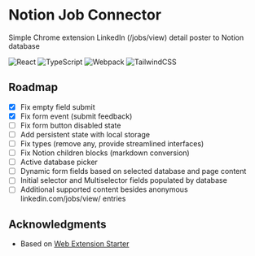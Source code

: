 <!-- <div id="top"></div> -->

<!-- PROJECT LOGO -->
<!-- <br />

  <a align="left" href="https://github.com/BCIT-DDC">
    <img src="./assets/images/DDC-rounded.png" alt="Logo" width="40" height="40">
  </a> -->

<!-- ABOUT THE PROJECT -->

# Notion Job Connector

<!-- <p align="center">
    <img alt="Search" src="./assets/images/SearchBarScreenshot.JPG" src="./assets/video/SearchBarDemo.gif" width="100%"/>
</p> -->

Simple Chrome extension LinkedIn (/jobs/view) detail poster to Notion database

![React](https://img.shields.io/badge/-React-050B1E?&logo=React) ![TypeScript](https://img.shields.io/badge/-TypeScript-050B1E?&logo=TypeScript) ![Webpack](https://img.shields.io/badge/-Webpack.js-050B1E?&logo=webpack) ![TailwindCSS](https://img.shields.io/badge/-Tailwind_CSS-050B1E?&logo=tailwind-css)

<!-- <img alt="Extension use example" src="https://lh6.googleusercontent.com/IM1_ePFkwyce1Z5J5MVZHXAVsoF9qCr7x7o-ES4ZDyHX8Tm5r1mIlyI1PUBos2Rxl17uxeA0HAnB9eT5MrJl=w3584-h1776-rw" width="100%"/> -->

<!-- ROADMAP -->

## Roadmap

<!-- -   [x] Add Changelog -->

- [X] Fix empty field submit
- [X] Fix form event (submit feedback)
- [ ] Fix form button disabled state
- [ ] Add persistent state with local storage
- [ ] Fix types (remove any, provide streamlined interfaces)
- [ ] Fix Notion children blocks (markdown conversion)
- [ ] Active database picker
- [ ] Dynamic form fields based on selected database and page content
- [ ] Initial selector and Multiselector fields populated by database
- [ ] Additional supported content besides anonymous linkedin.com/jobs/view/ entries

<!-- LICENSE -->

<!-- ## License

[MIT](LICENSE.md) ©  -->

<!-- ACKNOWLEDGMENTS -->

## Acknowledgments

- Based on [Web Extension Starter](https://github.com/BCIT-DDC/gh-octiconify)
